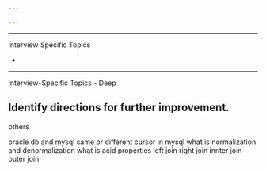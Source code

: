 ```yaml
---

---
```


---
Interview Specific Topics

-

---
Interview-Specific Topics - Deep



Identify directions for further improvement.
---
others

oracle db and mysql  same or different
cursor in mysql
what is normalization and denormalization
what is acid properties 
left join
right join
innter join
outer join